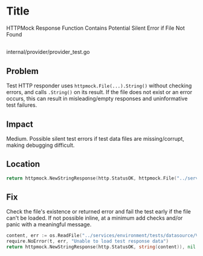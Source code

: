 # Title

HTTPMock Response Function Contains Potential Silent Error if File Not Found

##

internal/provider/provider_test.go

## Problem

Test HTTP responder uses `httpmock.File(...).String()` without checking errors, and calls `.String()` on its result. If the file does not exist or an error occurs, this can result in misleading/empty responses and uninformative test failures.

## Impact

Medium. Possible silent test errors if test data files are missing/corrupt, making debugging difficult.

## Location

```go
return httpmock.NewStringResponse(http.StatusOK, httpmock.File("../services/environment/tests/datasource/Validate_Read/get_environments.json").String()), nil
```

## Fix

Check the file's existence or returned error and fail the test early if the file can't be loaded. If not possible inline, at a minimum add checks and/or panic with a meaningful message.

```go
content, err := os.ReadFile("../services/environment/tests/datasource/Validate_Read/get_environments.json")
require.NoError(t, err, "Unable to load test response data")
return httpmock.NewStringResponse(http.StatusOK, string(content)), nil
```
